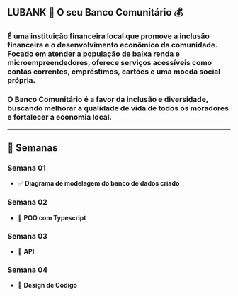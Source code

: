 ## LUBANK 🏦 O seu Banco Comunitário 💰

### É uma instituição financeira local que promove a inclusão financeira e o desenvolvimento econômico da comunidade. Focado em atender a população de baixa renda e microempreendedores, oferece serviços acessíveis como contas correntes, empréstimos, cartões e uma moeda social própria.

### O Banco Comunitário é a favor da inclusão e diversidade, buscando melhorar a qualidade de vida de todos os moradores e fortalecer a economia local.

---

## 📅 Semanas

###  Semana 01
- ✅ **Diagrama de modelagem do banco de dados criado**

###  Semana 02
- 🔲 **POO com Typescript**
  
### Semana 03
- 🔲 **API**

### Semana 04
- 🔲 **Design de Código**
